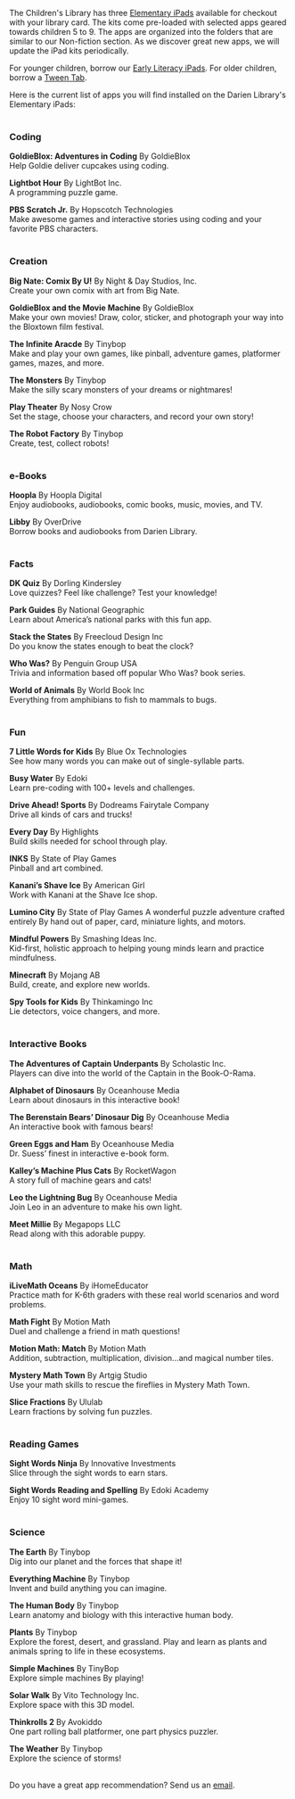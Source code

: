 The Children's Library has three [Elementary iPads](https://dar.to/2mLPOzV "Elementary iPads") available for checkout with your library card. The kits come pre-loaded with selected apps geared towards children 5 to 9. The apps are organized into the folders that are similar to our Non-fiction section. As we discover great new apps, we will update the iPad kits periodically.

For younger children, borrow our [Early Literacy iPads](/early-literacy-ipads "Early Literacy iPads"). For older children, borrow a [Tween Tab](/tween-tabs "Tween Tabs").

Here is the current list of apps you will find installed on the Darien Library's Elementary iPads:
<br />
<br />

<div class="row">
<div class="col-md-6">

### Coding

**GoldieBlox: Adventures in Coding** By GoldieBlox<br />
Help Goldie deliver cupcakes using coding. 

**Lightbot Hour** By LightBot Inc.<br />
A programming puzzle game. 

**PBS Scratch Jr.** By Hopscotch Technologies<br />
Make awesome games and interactive stories using coding and your favorite PBS characters. 
<br />
<br />

### Creation 

**Big Nate: Comix By U!** By Night & Day Studios, Inc.<br />
Create your own comix with art from Big Nate. 

**GoldieBlox and the Movie Machine** By GoldieBlox<br />
Make your own movies! Draw, color, sticker, and photograph your way into the Bloxtown film festival. 

**The Infinite Aracde** By Tinybop<br />
Make and play your own games, like pinball, adventure games, platformer games, mazes, and more.  

**The Monsters** By Tinybop<br />
Make the silly scary monsters of your dreams or nightmares! 

**Play Theater** By Nosy Crow<br />
Set the stage, choose your characters, and record your own story!

**The Robot Factory** By Tinybop<br />
Create, test, collect robots! 
<br />
<br />

### e-Books

**Hoopla** By Hoopla Digital<br />
Enjoy audiobooks, audiobooks, comic books, music, movies, and TV.

**Libby** By OverDrive<br />
Borrow books and audiobooks from Darien Library.
<br />
<br />

### Facts

**DK Quiz** By Dorling Kindersley<br />
Love quizzes? Feel like challenge? Test your knowledge! 

**Park Guides** By National Geographic<br />
Learn about America’s national parks with this fun app.

**Stack the States**  By Freecloud Design Inc<br />
Do you know the states enough to beat the clock? 

**Who Was?** By Penguin Group USA<br />
Trivia and information based off popular Who Was? book series. 

**World of Animals** By World Book Inc<br />
Everything from amphibians to fish to mammals to bugs. 
<br />
<br />

### Fun

**7 Little Words for Kids** By Blue Ox Technologies<br />
See how many words you can make out of single-syllable parts.

**Busy Water** By Edoki<br />
Learn pre-coding with 100+ levels and challenges.

**Drive Ahead! Sports** By Dodreams Fairytale Company<br />
Drive all kinds of cars and trucks! 

**Every Day** By Highlights<br />
Build skills needed for school through play.

**INKS** By State of Play Games<br />
Pinball and art combined. 

**Kanani’s Shave Ice** By American Girl<br />
Work with Kanani at the Shave Ice shop.

**Lumino City** By State of Play Games
A wonderful puzzle adventure crafted entirely By hand out of paper, card, miniature lights, and motors.  

**Mindful Powers** By Smashing Ideas Inc.<br />
Kid-first, holistic approach to helping young minds learn and practice mindfulness.

**Minecraft** By Mojang AB<br />
Build, create, and explore new worlds. 

**Spy Tools for Kids** By Thinkamingo Inc<br />
Lie detectors, voice changers, and more. 
<br />
<br />

</div>

<div class="col-md-6">

### Interactive Books  

**The Adventures of Captain Underpants** By Scholastic Inc.<br />
Players can dive into the world of the Captain in the Book-O-Rama.  

**Alphabet of Dinosaurs** By Oceanhouse Media<br />
Learn about dinosaurs in this interactive book!

**The Berenstain Bears’ Dinosaur Dig** By Oceanhouse Media<br />
An interactive book with famous bears! 

**Green Eggs and Ham** By Oceanhouse Media<br />
Dr. Suess’ finest in interactive e-book form. 

**Kalley’s Machine Plus Cats** By RocketWagon<br />
A story full of machine gears and cats! 

**Leo the Lightning Bug** By Oceanhouse Media<br />
Join Leo in an adventure to make his own light.

**Meet Millie** By Megapops LLC<br />
Read along with this adorable puppy. 
<br />
<br />

### Math

**iLiveMath Oceans** By iHomeEducator<br />
Practice math for K-6th graders with these real world scenarios and word problems. 

**Math Fight** By Motion Math<br />
Duel and challenge a friend in math questions! 

**Motion Math: Match** By Motion Math<br />
Addition, subtraction, multiplication, division...and magical number tiles. 

**Mystery Math Town** By Artgig Studio<br />
Use your math skills to rescue the fireflies in Mystery Math Town.  

**Slice Fractions** By Ululab<br />
Learn fractions by solving fun puzzles.
<br />
<br />

### Reading Games

**Sight Words Ninja** By Innovative Investments<br />
Slice through the sight words to earn stars. 
 
**Sight Words Reading and Spelling** By Edoki Academy<br />
Enjoy 10 sight word mini-games. 
<br />
<br />

### Science

**The Earth** By Tinybop<br />
Dig into our planet and the forces that shape it! 

**Everything Machine** By Tinybop<br />
Invent and build anything you can imagine. 

**The Human Body** By Tinybop<br />
Learn anatomy and biology with this interactive human body. 

**Plants** By Tinybop<br />
Explore the forest, desert, and grassland. Play and learn as plants and animals spring to life in these ecosystems.

**Simple Machines** By TinyBop<br />
Explore simple machines By playing!  

**Solar Walk** By Vito Technology Inc.<br />
Explore space with this 3D model.  

**Thinkrolls 2** By Avokiddo<br />
One part rolling ball platformer, one part physics puzzler. 

**The Weather** By Tinybop<br />
Explore the science of storms! 
<br />
<br />
</div>
</div>

Do you have a great app recommendation? Send us an [email](mailto:childrenslibrary@darienlibrary.org "Email us").